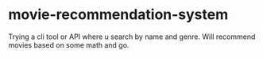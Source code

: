 # movie-recommendation-system
Trying a cli tool or API where u search by name and genre. Will recommend movies based on some math and go.

